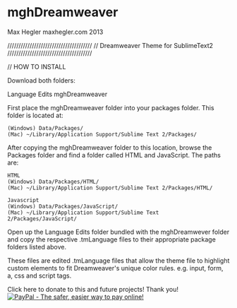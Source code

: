 mghDreamweaver
==============

Max Hegler
maxhegler.com
2013

//////////////////////////////////////
// Dreamweaver Theme for SublimeText2
//////////////////////////////////////


// HOW TO INSTALL

Download both folders:
  
  Language Edits
  mghDreamweaver
  
First place the mghDreamweaver folder into your packages folder. This folder is located at:

    (Windows) Data/Packages/
    (Mac) ~/Library/Application Support/Sublime Text 2/Packages/
  
After copying the mghDreamweaver folder to this location, browse the Packages folder and find a folder called HTML and JavaScript. The paths are:
  
    HTML
    (Windows) Data/Packages/HTML/
    (Mac) ~/Library/Application Support/Sublime Text 2/Packages/HTML/
  
    Javascript
    (Windows) Data/Packages/JavaScript/
    (Mac) ~/Library/Application Support/Sublime Text 2/Packages/JavaScript/
  
Open up the Language Edits folder bundled with the mghDreamwever folder and copy the respective .tmLanguage files to their appropriate package folders listed above.

These files are edited .tmLanguage files that allow the theme file to highlight custom elements to fit Dreamweaver's unique color rules. e.g. input, form, a, css and script tags.

Click here to donate to this and future projects!
Thank you!
<a href="https://www.paypal.com/cgi-bin/webscr?cmd=_donations&business=JUFG29YCHP7NG&lc=US&item_name=Max%20Hegler&item_number=git&currency_code=USD&bn=PP%2dDonationsBF%3abtn_donate_LG%2egif%3aNonHosted"><img src="https://www.paypalobjects.com/en_US/i/btn/btn_donate_LG.gif" alt="PayPal - The safer, easier way to pay online!"/></a>

